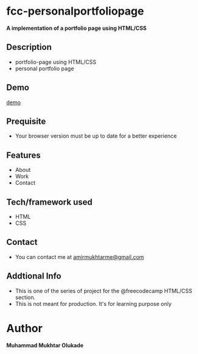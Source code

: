 # fcc-personalportfoliopage
**A implementation of a portfolio page using HTML/CSS**

## Description
-  portfolio-page  using HTML/CSS
-  personal portfolio page



## Demo
 [demo](https://fcc-portfoliopage.netlify.app/#welcome-section)
 
 ## Prequisite
- Your browser version must be up to date for a better experience

## Features
-  About 
-  Work
-  Contact
 
 ## Tech/framework used
- HTML
- CSS

## Contact
- You can contact me at  <amirmukhtarme@gmail.com>

## Addtional Info
- This is one of the series of project for the @freecodecamp HTML/CSS section. 
- This is not meant for production. It's for learning purpose only 

# Author
**Muhammad Mukhtar Olukade**

